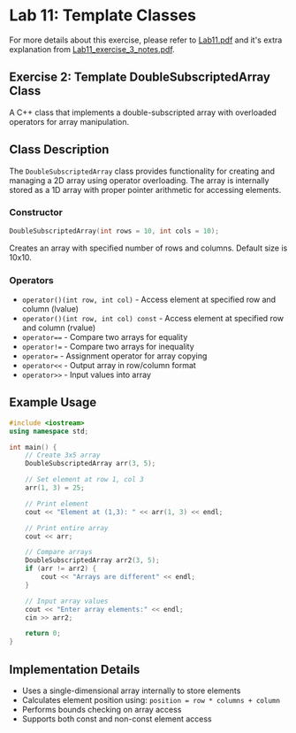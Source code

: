 # Lab 11: Template Classes

For more details about this exercise, please refer to [Lab11.pdf](lab_11.pdf) and it's extra explanation from [Lab11_exercise_3_notes.pdf](lab11_ex3_notes.pdf).

## Exercise 2: Template DoubleSubscriptedArray Class

A C++ class that implements a double-subscripted array with overloaded operators for array manipulation.

## Class Description

The `DoubleSubscriptedArray` class provides functionality for creating and managing a 2D array using operator overloading. The array is internally stored as a 1D array with proper pointer arithmetic for accessing elements.

### Constructor

```cpp
DoubleSubscriptedArray(int rows = 10, int cols = 10);
```

Creates an array with specified number of rows and columns. Default size is 10x10.

### Operators

- `operator()(int row, int col)` - Access element at specified row and column (lvalue)
- `operator()(int row, int col) const` - Access element at specified row and column (rvalue)
- `operator==` - Compare two arrays for equality
- `operator!=` - Compare two arrays for inequality
- `operator=` - Assignment operator for array copying
- `operator<<` - Output array in row/column format
- `operator>>` - Input values into array

## Example Usage

```cpp
#include <iostream>
using namespace std;

int main() {
    // Create 3x5 array
    DoubleSubscriptedArray arr(3, 5);

    // Set element at row 1, col 3
    arr(1, 3) = 25;

    // Print element
    cout << "Element at (1,3): " << arr(1, 3) << endl;

    // Print entire array
    cout << arr;

    // Compare arrays
    DoubleSubscriptedArray arr2(3, 5);
    if (arr != arr2) {
        cout << "Arrays are different" << endl;
    }

    // Input array values
    cout << "Enter array elements:" << endl;
    cin >> arr2;

    return 0;
}
```

## Implementation Details

- Uses a single-dimensional array internally to store elements
- Calculates element position using: `position = row * columns + column`
- Performs bounds checking on array access
- Supports both const and non-const element access
